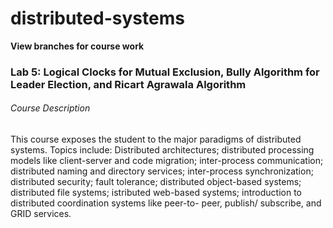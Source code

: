 # distributed-systems

**View branches for course work**

### Lab 5: Logical Clocks for Mutual Exclusion, Bully Algorithm for Leader Election, and Ricart Agrawala Algorithm

###### Course Description
This course exposes the student to the major paradigms of distributed systems. Topics include: Distributed architectures;
distributed processing models like client-server and code migration; inter-process communication; distributed naming and
directory services; inter-process synchronization; distributed security; fault tolerance; distributed object-based systems;
distributed file systems; istributed web-based systems; introduction to distributed coordination systems like peer-to- peer,
publish/ subscribe, and GRID services.
